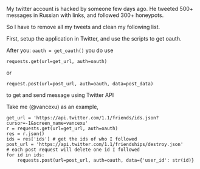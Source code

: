 My twitter account is hacked by someone few days ago.
He tweeted 500+ messages in Russian with links,
   and followed 300+ honeypots.

So I have to remove all my tweets and clean my following list.

First, setup the application in Twitter, and use the scripts to get oauth.

After you: `oauth = get_oauth()`
you do use 

    requests.get(url=get_url, auth=oauth)

or 

    request.post(url=post_url, auth=oauth, data=post_data)

to get and send message using Twitter API

Take me (@vancexu) as an example,

    get_url = 'https://api.twitter.com/1.1/friends/ids.json?cursor=-1&screen_name=vancexu'
    r = requests.get(url=get_url, auth=oauth)
    res = r.json()
    ids = res['ids'] # get the ids of who I followed
    post_url = 'https://api.twitter.com/1.1/friendships/destroy.json'
    # each post request will delete one id I followed
    for id in ids:
        requests.post(url=post_url, auth=oauth, data={'user_id': str(id)}


